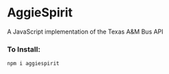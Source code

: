 # AggieSpirit
A JavaScript implementation of the Texas A&M Bus API

### To Install:
`npm i aggiespirit`
